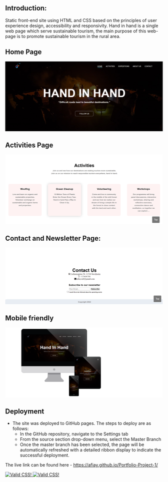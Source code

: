 
## Introduction:
 Static front-end site using HTML and CSS based on the principles of user experience design, accessibility and responsivity.
Hand in hand is a single web page which serve sustainable tourism, the main purpose of this web-page is to promote sustainable tourism in the rural area.


## Home Page

<p align="center"><img src="./readme_assets/home.jpg"></p>

## Activities Page

<p align="center"><img src="./readme_assets/activities.jpg"></p>


## Contact and Newsletter Page:

<p align="center"><img src="./readme_assets/contact.jpg"></p>

## Mobile friendly
<p align="left"><img src="./readme_assets/responsive.png"></p>

## Deployment

- The site was deployed to GitHub pages. The steps to deploy are as follows: 
  - In the GitHub repository, navigate to the Settings tab 
  - From the source section drop-down menu, select the Master Branch
  - Once the master branch has been selected, the page will be automatically refreshed with a detailed ribbon display to indicate the successful deployment. 

The live link can be found here - https://afiay.github.io/Portfolio-Project-1/

<p>
    <a href="https://jigsaw.w3.org/css-validator/check/referer">
        <img style="border:0;width:88px;height:31px"
            src="https://jigsaw.w3.org/css-validator/images/vcss"
            alt="Valid CSS!" />
    </a>
    <a href="https://jigsaw.w3.org/css-validator/check/referer">
        <img style="border:0;width:88px;height:31px"
            src="https://jigsaw.w3.org/css-validator/images/vcss-blue"
            alt="Valid CSS!" />
    </a>
</p>
